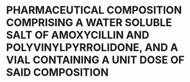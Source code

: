 # PHARMACEUTICAL COMPOSITION COMPRISING A WATER SOLUBLE SALT OF AMOXYCILLIN AND POLYVINYLPYRROLIDONE, AND A VIAL CONTAINING A UNIT DOSE OF SAID COMPOSITION